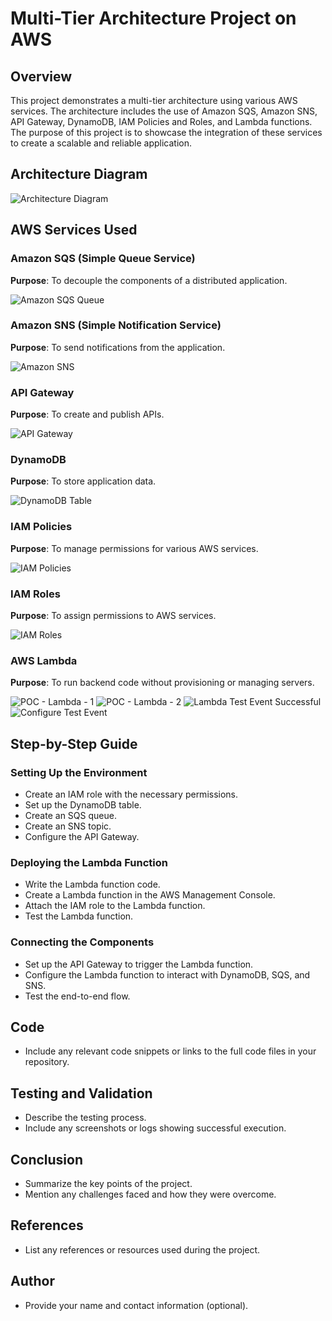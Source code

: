 # Multi-Tier Architecture Project on AWS

## Overview

This project demonstrates a multi-tier architecture using various AWS services. The architecture includes the use of Amazon SQS, Amazon SNS, API Gateway, DynamoDB, IAM Policies and Roles, and Lambda functions. The purpose of this project is to showcase the integration of these services to create a scalable and reliable application.

## Architecture Diagram

![Architecture Diagram](link-to-architecture-diagram)

## AWS Services Used

### Amazon SQS (Simple Queue Service)
**Purpose**: To decouple the components of a distributed application.

![Amazon SQS Queue](path-to/Amazon-SQS-Queue.jpg)

### Amazon SNS (Simple Notification Service)
**Purpose**: To send notifications from the application.

![Amazon SNS](path-to/Amazon-SNS.jpg)

### API Gateway
**Purpose**: To create and publish APIs.

![API Gateway](path-to/API-Gateway.jpg)

### DynamoDB
**Purpose**: To store application data.

![DynamoDB Table](path-to/DynamoDB-Table.jpg)

### IAM Policies
**Purpose**: To manage permissions for various AWS services.

![IAM Policies](path-to/IAM-Policies.jpg)

### IAM Roles
**Purpose**: To assign permissions to AWS services.

![IAM Roles](path-to/IAM-Roles.jpg)

### AWS Lambda
**Purpose**: To run backend code without provisioning or managing servers.

![POC - Lambda - 1](path-to/POC-Lambda-1.jpg)
![POC - Lambda - 2](path-to/POC-Lambda-2.jpg)
![Lambda Test Event Successful](path-to/Lambda-Test-Event-Successful.jpg)
![Configure Test Event](path-to/Configure-Test-Event.jpg)

## Step-by-Step Guide

### Setting Up the Environment
- Create an IAM role with the necessary permissions.
- Set up the DynamoDB table.
- Create an SQS queue.
- Create an SNS topic.
- Configure the API Gateway.

### Deploying the Lambda Function
- Write the Lambda function code.
- Create a Lambda function in the AWS Management Console.
- Attach the IAM role to the Lambda function.
- Test the Lambda function.

### Connecting the Components
- Set up the API Gateway to trigger the Lambda function.
- Configure the Lambda function to interact with DynamoDB, SQS, and SNS.
- Test the end-to-end flow.

## Code

- Include any relevant code snippets or links to the full code files in your repository.

## Testing and Validation

- Describe the testing process.
- Include any screenshots or logs showing successful execution.

## Conclusion

- Summarize the key points of the project.
- Mention any challenges faced and how they were overcome.

## References

- List any references or resources used during the project.

## Author

- Provide your name and contact information (optional).
